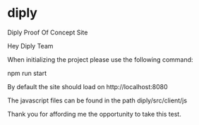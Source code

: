 # diply
Diply Proof Of Concept Site

Hey Diply Team

When initializing the project please use the following command:

npm run start

By default the site should load on http://localhost:8080

The javascript files can be found in the path diply/src/client/js

Thank you for affording me the opportunity to take this test.
